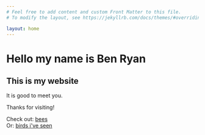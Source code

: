 ```yaml
---
# Feel free to add content and custom Front Matter to this file.
# To modify the layout, see https://jekyllrb.com/docs/themes/#overriding-theme-defaults

layout: home
---
```

# Hello my name is Ben Ryan
## This is my website
It is good to meet you.

Thanks for visiting!

Check out: [bees](https://ben-ryan-99.github.io/mini-website-1/bees)   
Or: [birds i've seen](https://ben-ryan-99.github.io/mini-website-1/birds/birds-seen)